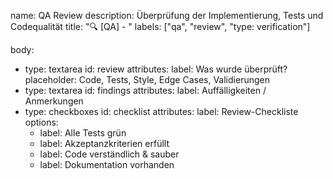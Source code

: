 name: QA Review
description: Überprüfung der Implementierung, Tests und Codequalität
title: "🔍 [QA] - "
labels: ["qa", "review", "type: verification"]

body:
- type: textarea
  id: review
  attributes:
  label: Was wurde überprüft?
  placeholder: Code, Tests, Style, Edge Cases, Validierungen
- type: textarea
  id: findings
  attributes:
  label: Auffälligkeiten / Anmerkungen
- type: checkboxes
  id: checklist
  attributes:
  label: Review-Checkliste
  options:
  - label: Alle Tests grün
  - label: Akzeptanzkriterien erfüllt
  - label: Code verständlich & sauber
  - label: Dokumentation vorhanden
